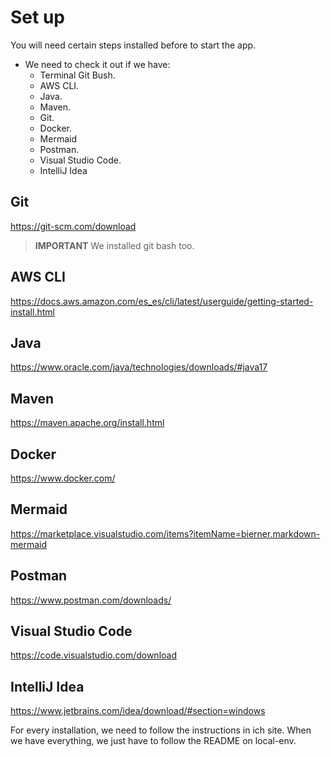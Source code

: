 # Set up 
You will need certain steps installed before to start the app.

- We need to check it out if we have:
    * Terminal Git Bush.
    * AWS CLI.
    * Java.
    * Maven.
    * Git.
    * Docker.
    * Mermaid
    * Postman.
    * Visual Studio Code.
    * IntelliJ Idea


## Git
https://git-scm.com/download
> **IMPORTANT**  We installed git bash too. 

## AWS CLI
https://docs.aws.amazon.com/es_es/cli/latest/userguide/getting-started-install.html

## Java
https://www.oracle.com/java/technologies/downloads/#java17

## Maven
https://maven.apache.org/install.html
 
## Docker
https://www.docker.com/

## Mermaid
https://marketplace.visualstudio.com/items?itemName=bierner.markdown-mermaid

## Postman
https://www.postman.com/downloads/

## Visual Studio Code
https://code.visualstudio.com/download

## IntelliJ Idea
https://www.jetbrains.com/idea/download/#section=windows

For every installation, we need to follow the instructions in ich site.
When we have everything, we just have to follow the README on local-env. 